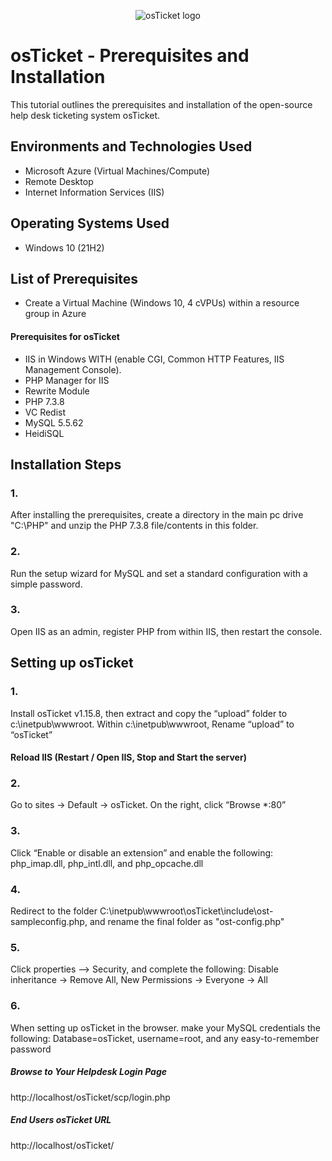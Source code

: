 <p align="center">
<img src="https://i.imgur.com/Clzj7Xs.png" alt="osTicket logo"/>
</p>

<h1>osTicket - Prerequisites and Installation</h1>
This tutorial outlines the prerequisites and installation of the open-source help desk ticketing system osTicket.<br />



<h2>Environments and Technologies Used</h2>

- Microsoft Azure (Virtual Machines/Compute)
- Remote Desktop
- Internet Information Services (IIS)

<h2>Operating Systems Used </h2>

- Windows 10</b> (21H2)

<h2>List of Prerequisites</h2>

- Create a Virtual Machine (Windows 10, 4 cVPUs) within a resource group in Azure

<h4>Prerequisites for osTicket</h4>
  
- IIS in Windows WITH (enable CGI, Common HTTP Features, IIS Management Console).
- PHP Manager for IIS
- Rewrite Module
- PHP 7.3.8
- VC Redist
- MySQL 5.5.62
- HeidiSQL

<h2>Installation Steps</h2>


<h3>1.</h3> After installing the prerequisites, create a directory in the main pc drive "C:\PHP" and unzip the PHP 7.3.8 file/contents in this folder.

<h3>2.</h3> Run the setup wizard for MySQL and set a standard configuration with a simple password.

<h3>3.</h3> Open IIS as an admin, register PHP from within IIS, then restart the console.



<h2>Setting up osTicket</h2>

<h3>1.</h3> Install osTicket v1.15.8, then extract and copy the “upload” folder to c:\inetpub\wwwroot. Within c:\inetpub\wwwroot, Rename “upload” to “osTicket”

<h4>Reload IIS (Restart / Open IIS, Stop and Start the server)</h4> 

<h3>2.</h3> Go to sites -> Default -> osTicket. On the right, click “Browse *:80” 

<h3>3.</h3> Click “Enable or disable an extension” and enable the following: php_imap.dll, php_intl.dll, and php_opcache.dll

<h3>4.</h3> Redirect to the folder C:\inetpub\wwwroot\osTicket\include\ost-sampleconfig.php, and rename the final folder as "ost-config.php"

<h3>5.</h3> Click properties --> Security, and complete the following: Disable inheritance -> Remove All, New Permissions -> Everyone -> All

<h3>6.</h3> When setting up osTicket in the browser. make your MySQL credentials the following: Database=osTicket, username=root, and any easy-to-remember password



<h5>Browse to Your Helpdesk Login Page</h5>

 http://localhost/osTicket/scp/login.php

 <h5>End Users osTicket URL</h5>

 http://localhost/osTicket/ 






